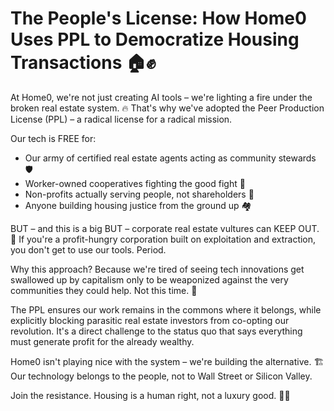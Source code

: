 # The People's License: How Home0 Uses PPL to Democratize Housing Transactions 🏠✊

At Home0, we're not just creating AI tools – we're lighting a fire under the broken real estate system. 🔥 That's why we've adopted the Peer Production License (PPL) – a radical license for a radical mission.

Our tech is FREE for:
- Our army of certified real estate agents acting as community stewards 🛡️
- Worker-owned cooperatives fighting the good fight 🌱
- Non-profits actually serving people, not shareholders 💪
- Anyone building housing justice from the ground up 🏘️

BUT – and this is a big BUT – corporate real estate vultures can KEEP OUT. 🚫 If you're a profit-hungry corporation built on exploitation and extraction, you don't get to use our tools. Period.

Why this approach? Because we're tired of seeing tech innovations get swallowed up by capitalism only to be weaponized against the very communities they could help. Not this time. 🙅

The PPL ensures our work remains in the commons where it belongs, while explicitly blocking parasitic real estate investors from co-opting our revolution. It's a direct challenge to the status quo that says everything must generate profit for the already wealthy.

Home0 isn't playing nice with the system – we're building the alternative. 🏗️ Our technology belongs to the people, not to Wall Street or Silicon Valley. 

Join the resistance. Housing is a human right, not a luxury good. 🔑✊
